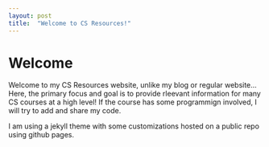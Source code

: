 ```yaml
---
layout: post
title:  "Welcome to CS Resources!"
---
```


# Welcome

Welcome to my CS Resources website, unlike my blog or regular website...
Here, the primary focus and goal is to provide rleevant information for many CS courses at a high level! 
If the course has some programmign involved, I will try to add and share my code. 

I am using a jekyll theme with some customizations hosted on a public repo using github pages. 